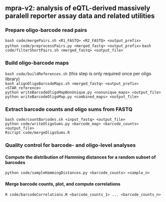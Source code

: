 ## mpra-v2: analysis of eQTL-derived massively paralell reporter assay data and related utilities

### Prepare oligo-barcode read pairs
`bash code/mergePairs.sh <R1_FASTQ> <R2_FASTQ> <output_prefix>`  
`python code/preprocessPairs.py <merged_fastq> <output_prefix>`
`bash code/filterShortPairs.sh <merged_fastq> <output_file>`  

### Build oligo-barcode maps
`bash code/buildReferences.sh` (this step is only required once per oligo library)  
`bash alignOligoBarcodeMaps.sh <merged_fastq> <output_prefix> <STAR_reference>`  
`python writeBarcodeOligoMapNonUnique.py <nonunique_maps> <output_file>`  
`python writeBarcodeOligoMap.py <combined_maps> <output_file>`  

### Extract barcode counts and oligo sums from FASTQ
`bash code/countBarcodes.sh <input_fastq> <output_file>`  
`python code/writeOligoSums.py <barcode_map> <barcode_counts> <output_file>`  
`Rscript code/mergeOligoSums.R`  

### Quality control for barcode- and oligo-level analyses

#### Compute the distribution of Hamming distances for a random subset of barcodes
`python code/sampleHammingDistances.py <barcode_counts> <sample_n>`

#### Merge barcode counts, plot, and compute correlations
`R code/barcodeCorrelations.R <barcode_counts_1> ... <barcode_counts_n>`

#### 


